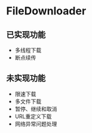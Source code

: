 # FileDownloader

## 已实现功能

- 多线程下载
- 断点续传

## 未实现功能

- 限速下载
- 多文件下载
- 暂停、继续和取消
- URL重定义下载
- 网络异常问题处理
